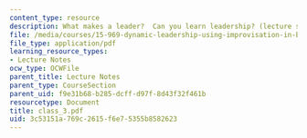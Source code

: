 ```yaml
---
content_type: resource
description: What makes a leader?  Can you learn leadership? (lecture slides)
file: /media/courses/15-969-dynamic-leadership-using-improvisation-in-business-fall-2004/3c53151a769c2615f6e75355b8582623_class_3.pdf
file_type: application/pdf
learning_resource_types:
- Lecture Notes
ocw_type: OCWFile
parent_title: Lecture Notes
parent_type: CourseSection
parent_uid: f9e31b68-b285-dcff-d97f-8d43f32f461b
resourcetype: Document
title: class_3.pdf
uid: 3c53151a-769c-2615-f6e7-5355b8582623
---
```

